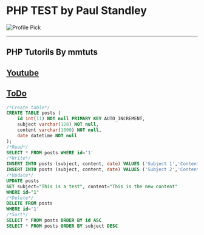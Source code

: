 # PHP TEST by **Paul Standley**

![Profile Pick](http://res.cloudinary.com/pieol2/image/upload/v1516543296/profile-small.png)

---

## **__PHP Tutorils By mmtuts__**

## [Youtube](https://www.youtube.com/watch?v=ZFEAwdxH5xM&list=PL0eyrZgxdwhwBToawjm9faF1ixePexft-&index=16)

## [ToDo](https://www.youtube.com/watch?v=LC9GaXkdxF8)

```SQL
/*Create table*/
CREATE TABLE posts (
	id int(11) NOT null PRIMARY KEY AUTO_INCREMENT,
    subject varchar(128) NOT null,
    content varchar(1000) NOT null,
    date datetime NOT null
);
/*Read*/
SELECT * FROM posts WHERE id='1'
/*Write*/
INSERT INTO posts (subject, content, date) VALUES ('Subject 1','Content 1','0000-00-00 00:00:00');
INSERT INTO posts (subject, content, date) VALUES ('Subject 2','Content 2','0000-00-00 00:00:00');
/*Update*/
UPDATE posts
SET subject="This is a test", content="This is the new content"
WHERE id="1"
/*Delete*/
DELETE FROM posts
WHERE id='1'
/*Sort*/
SELECT * FROM posts ORDER BY id ASC
SELECT * FROM posts ORDER BY subject DESC
```